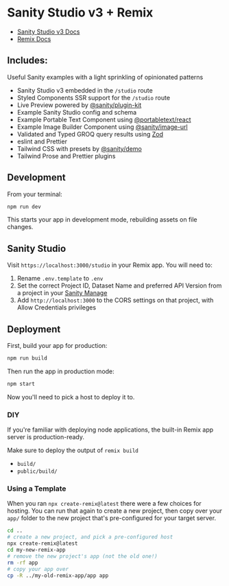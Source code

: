 # Sanity Studio v3 + Remix

- [Sanity Studio v3 Docs](https://beta.sanity.io)
- [Remix Docs](https://remix.run/docs)

## Includes:

Useful Sanity examples with a light sprinkling of opinionated patterns

- Sanity Studio v3 embedded in the `/studio` route
- Styled Components SSR support for the `/studio` route
- Live Preview powered by [@sanity/plugin-kit](https://github.com/sanity-io/preview-kit)
- Example Sanity Studio config and schema
- Example Portable Text Component using [@portabletext/react](https://github.com/portabletext/react-portabletext)
- Example Image Builder Component using [@sanity/image-url](https://github.com/sanity-io/image-url)
- Validated and Typed GROQ query results using [Zod](https://zod.dev/)
- eslint and Prettier
- Tailwind CSS with presets by [@sanity/demo](https://github.com/sanity-io/demo)
- Tailwind Prose and Prettier plugins

## Development

From your terminal:

```sh
npm run dev
```

This starts your app in development mode, rebuilding assets on file changes.

## Sanity Studio

Visit `https://localhost:3000/studio` in your Remix app. You will need to:

1. Rename `.env.template` to `.env`
2. Set the correct Project ID, Dataset Name and preferred API Version from a project in your [Sanity Manage](https://sanity.io/manage)
3. Add `http://localhost:3000` to the CORS settings on that project, with Allow Credentials privileges

## Deployment

First, build your app for production:

```sh
npm run build
```

Then run the app in production mode:

```sh
npm start
```

Now you'll need to pick a host to deploy it to.

### DIY

If you're familiar with deploying node applications, the built-in Remix app server is production-ready.

Make sure to deploy the output of `remix build`

- `build/`
- `public/build/`

### Using a Template

When you ran `npx create-remix@latest` there were a few choices for hosting. You can run that again to create a new project, then copy over your `app/` folder to the new project that's pre-configured for your target server.

```sh
cd ..
# create a new project, and pick a pre-configured host
npx create-remix@latest
cd my-new-remix-app
# remove the new project's app (not the old one!)
rm -rf app
# copy your app over
cp -R ../my-old-remix-app/app app
```
